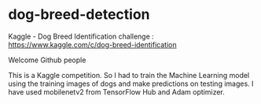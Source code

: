 # dog-breed-detection
Kaggle - Dog Breed Identification challenge : https://www.kaggle.com/c/dog-breed-identification

Welcome Github people

This is a Kaggle competition. So I had to train the Machine Learning model using the training images of dogs and make predictions on testing images.
I have used mobilenetv2 from TensorFlow Hub and Adam optimizer. 
